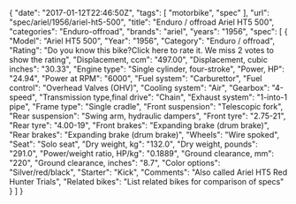 {
    "date": "2017-01-12T22:46:50Z",
    "tags": [
        "motorbike",
        "spec"
    ],
    "url": "spec\/ariel\/1956\/ariel-ht5-500",
    "title": "Enduro \/ offroad Ariel HT5 500",
    "categories": "Enduro-offroad",
    "brands": "ariel",
    "years": "1956",
    "spec": [
        {
            "Model": "Ariel HT5 500",
            "Year": "1956",
            "Category": "Enduro \/ offroad",
            "Rating": "Do you know this bike?Click here to rate it. We miss 2 votes to show the rating",
            "Displacement, ccm": "497.00",
            "Displacement, cubic inches": "30.33",
            "Engine type": "Single cylinder, four-stroke",
            "Power, HP": "24.94",
            "Power at RPM": "6000",
            "Fuel system": "Carburettor",
            "Fuel control": "Overhead Valves (OHV)",
            "Cooling system": "Air",
            "Gearbox": "4-speed",
            "Transmission type,final drive": "Chain",
            "Exhaust system": "1-into-1 pipe",
            "Frame type": "Single cradle",
            "Front suspension": "Telescopic fork",
            "Rear suspension": "Swing arm, hydraulic dampers",
            "Front tyre": "2.75-21",
            "Rear tyre": "4.00-19",
            "Front brakes": "Expanding brake (drum brake)",
            "Rear brakes": "Expanding brake (drum brake)",
            "Wheels": "Wire spoked",
            "Seat": "Solo seat",
            "Dry weight, kg": "132.0",
            "Dry weight, pounds": "291.0",
            "Power\/weight ratio, HP\/kg": "0.1889",
            "Ground clearance, mm": "220",
            "Ground clearance, inches": "8.7",
            "Color options": "Silver\/red\/black",
            "Starter": "Kick",
            "Comments": "Also called Ariel HT5 Red Hunter Trials",
            "Related bikes": "List related bikes for comparison of specs"
        }
    ]
}